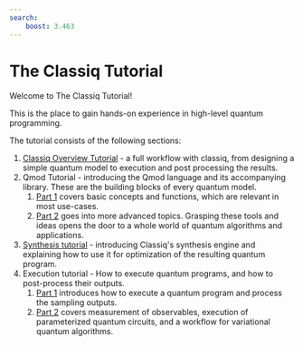 ```yaml
---
search:
    boost: 3.463
---
```


# The Classiq Tutorial

Welcome to The Classiq Tutorial!

This is the place to gain hands-on experience in high-level quantum programming.

The tutorial consists of the following sections:

1. [Classiq Overview Tutorial](../classiq_tutorial/classiq_overview_tutorial.ipynb) - a full workflow with classiq, from designing a simple quantum model to execution and post processing the results.
2. Qmod Tutorial - introducing the Qmod language and its accompanying library. These are the building blocks of every quantum model.
    1. [Part 1](../classiq_tutorial/Qmod_tutorial_part1.ipynb) covers basic concepts and functions, which are relevant in most use-cases.
    2. [Part 2](../classiq_tutorial/Qmod_tutorial_part2.ipynb) goes into more advanced topics. Grasping these tools and ideas opens the door to a whole world of quantum algorithms and applications.
3. [Synthesis tutorial](../classiq_tutorial/synthesis_tutorial.ipynb) - introducing Classiq's synthesis engine and explaining how to use it for optimization of the resulting quantum program.
4. Execution tutorial - How to execute quantum programs, and how to post-process their outputs.
    1. [Part 1](../classiq_tutorial/execution_tutorial.ipynb) introduces how to execute a quantum program and process the sampling outputs.
    2. [Part 2](../classiq_tutorial/execution_tutorial_part2.ipynb) covers measurement of observables, execution of parameterized quantum circuits, and a workflow for variational quantum algorithms.
